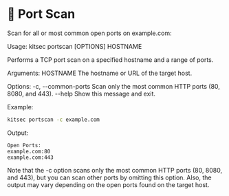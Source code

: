 # 📡 Port Scan

Scan for all or most common open ports on example.com:

Usage: kitsec portscan [OPTIONS] HOSTNAME

Performs a TCP port scan on a specified hostname and a range of ports.

Arguments:
HOSTNAME The hostname or URL of the target host.

Options:
-c, --common-ports Scan only the most common HTTP ports (80, 8080, and 443).
--help Show this message and exit.

Example:

```bash
kitsec portscan -c example.com 
```

Output:

```
Open Ports:
example.com:80
example.com:443
```

Note that the -c option scans only the most common HTTP ports (80, 8080, and 443), 
but you can scan other ports by omitting this option. Also, the output may vary 
depending on the open ports found on the target host.